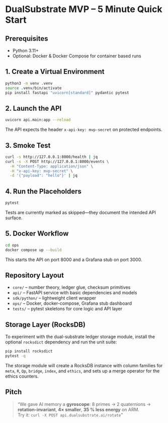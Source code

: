 # DualSubstrate MVP – 5 Minute Quick Start

## Prerequisites
- Python 3.11+
- Optional: Docker & Docker Compose for container based runs

## 1. Create a Virtual Environment
```bash
python3 -m venv .venv
source .venv/bin/activate
pip install fastapi "uvicorn[standard]" pydantic pytest
```

## 2. Launch the API
```bash
uvicorn api.main:app --reload
```
The API expects the header `x-api-key: mvp-secret` on protected endpoints.

## 3. Smoke Test
```bash
curl -s http://127.0.0.1:8000/health | jq
curl -s -X POST http://127.0.0.1:8000/events \
  -H "Content-Type: application/json" \
  -H "x-api-key: mvp-secret" \
  -d '{"payload": "hello"}' | jq
```

## 4. Run the Placeholders
```bash
pytest
```
Tests are currently marked as skipped—they document the intended API surface.

## 5. Docker Workflow
```bash
cd ops
docker compose up --build
```
This starts the API on port 8000 and a Grafana stub on port 3000.

## Repository Layout
- `core/` – number theory, ledger glue, checksum primitives
- `api/` – FastAPI service with basic dependencies and models
- `sdk/python/` – lightweight client wrapper
- `ops/` – Docker, docker-compose, Grafana stub dashboard
- `tests/` – pytest skeletons for core logic and API layer

## Storage Layer (RocksDB)
To experiment with the dual-substrate ledger storage module, install the optional
`rocksdict` dependency and run the unit suite:

```bash
pip install rocksdict
pytest -q
```

The storage module will create a RocksDB instance with column families for
`meta`, `R`, `Qp`, `bridge`, `index`, and `ethics`, and sets up a merge operator
for the ethics counters.

## Pitch
> “We gave AI memory a **gyroscope**: 8 primes → 2 quaternions → **rotation-invariant**, **4× smaller**, **35 % less energy** on ARM.  
> Try it: `curl -X POST api.dualsubstrate.ai/rotate`”
